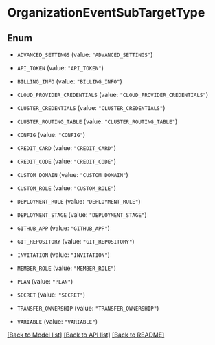 # OrganizationEventSubTargetType

## Enum


* `ADVANCED_SETTINGS` (value: `"ADVANCED_SETTINGS"`)

* `API_TOKEN` (value: `"API_TOKEN"`)

* `BILLING_INFO` (value: `"BILLING_INFO"`)

* `CLOUD_PROVIDER_CREDENTIALS` (value: `"CLOUD_PROVIDER_CREDENTIALS"`)

* `CLUSTER_CREDENTIALS` (value: `"CLUSTER_CREDENTIALS"`)

* `CLUSTER_ROUTING_TABLE` (value: `"CLUSTER_ROUTING_TABLE"`)

* `CONFIG` (value: `"CONFIG"`)

* `CREDIT_CARD` (value: `"CREDIT_CARD"`)

* `CREDIT_CODE` (value: `"CREDIT_CODE"`)

* `CUSTOM_DOMAIN` (value: `"CUSTOM_DOMAIN"`)

* `CUSTOM_ROLE` (value: `"CUSTOM_ROLE"`)

* `DEPLOYMENT_RULE` (value: `"DEPLOYMENT_RULE"`)

* `DEPLOYMENT_STAGE` (value: `"DEPLOYMENT_STAGE"`)

* `GITHUB_APP` (value: `"GITHUB_APP"`)

* `GIT_REPOSITORY` (value: `"GIT_REPOSITORY"`)

* `INVITATION` (value: `"INVITATION"`)

* `MEMBER_ROLE` (value: `"MEMBER_ROLE"`)

* `PLAN` (value: `"PLAN"`)

* `SECRET` (value: `"SECRET"`)

* `TRANSFER_OWNERSHIP` (value: `"TRANSFER_OWNERSHIP"`)

* `VARIABLE` (value: `"VARIABLE"`)


[[Back to Model list]](../README.md#documentation-for-models) [[Back to API list]](../README.md#documentation-for-api-endpoints) [[Back to README]](../README.md)


